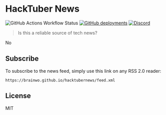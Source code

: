 # HackTuber News
![GitHub Actions Workflow Status](https://img.shields.io/github/actions/workflow/status/brainwo/hacktubernews/upload.yml?logo=github)
[![GitHub deployments](https://img.shields.io/github/deployments/brainwo/hacktubernews/github-pages?link=https%3A%2F%2Fbrainwo.github.io%2Fhacktubernews%2F&logo=github)](https://brainwo.github.io/hacktubernews/)
[![Discord](https://img.shields.io/discord/1018012382557126676?logo=discord&logoColor=white&color=%235865F2)](https://discord.gg/QR63QRZntK "Discord")

> Is this a reliable source of tech news?

No

## Subscribe

To subscribe to the news feed, simply use this link on any RSS 2.0 reader:

```
https://brainwo.github.io/hacktubernews/feed.xml
```

## License

MIT
